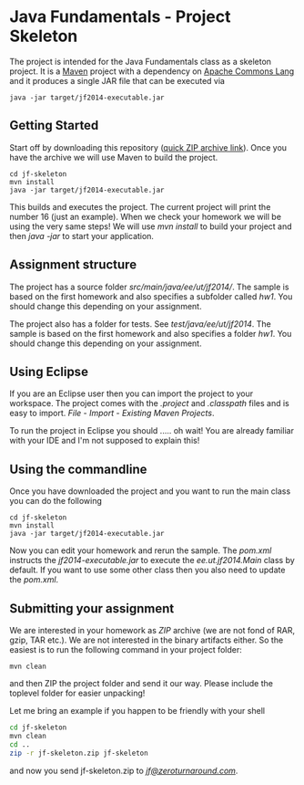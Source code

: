 Java Fundamentals - Project Skeleton
===========

The project is intended for the Java Fundamentals class as a skeleton project. It is a [Maven](http://maven.apache.org/)
project with a dependency on [Apache Commons Lang](http://commons.apache.org/lang/) and it produces a single
JAR file that can be executed via

```shell
java -jar target/jf2014-executable.jar
```

Getting Started
---------------

Start off by downloading this repository ([quick ZIP archive link](https://github.com/toomasr/jf-skeleton/zipball/master)). 
Once you have the archive we will use Maven to build the project.

```shell
cd jf-skeleton
mvn install
java -jar target/jf2014-executable.jar
```

This builds and executes the project. The current project will print the number 16 (just an example). When we check your
homework we will be using the very same steps! We will use *mvn install* to build your project and then *java -jar*
to start your application.

Assignment structure
--------------------------

The project has a source folder *src/main/java/ee/ut/jf2014/*. The sample is based on the first homework and
also specifies a subfolder called *hw1*. You should change this depending on your assignment.

The project also has a folder for tests. See *test/java/ee/ut/jf2014*. The sample is based on the first homework
and also specifies a folder *hw1*. You should change this depending on your assignment.

Using Eclipse
-------------

If you are an Eclipse user then you can import the project to your workspace. The project comes with the *.project*
and *.classpath* files and is easy to import. *File* - *Import* - *Existing Maven Projects*.

To run the project in Eclipse you should ..... oh wait! You are already familiar with your IDE and I'm not
supposed to explain this!

Using the commandline
---------------------

Once you have downloaded the project and you want to run the main class you can do the following

```shell
cd jf-skeleton
mvn install
java -jar target/jf2014-executable.jar
```

Now you can edit your homework and rerun the sample. The *pom.xml* instructs the *jf2014-executable.jar* to execute
the *ee.ut.jf2014.Main* class by default. If you want to use some other class then you also need to update the *pom.xml*.

Submitting your assignment
--------------------------

We are interested in your homework as *ZIP* archive (we are not fond of RAR, gzip, TAR etc.). We are not interested
in the binary artifacts either. So the easiest is to run the following command in your project folder:

```
mvn clean
```

and then ZIP the project folder and send it our way. Please include the toplevel folder for easier unpacking!

Let me bring an example if you happen to be friendly with your shell

```bash
cd jf-skeleton
mvn clean
cd ..
zip -r jf-skeleton.zip jf-skeleton
```
and now you send jf-skeleton.zip to *jf@zeroturnaround.com*.
